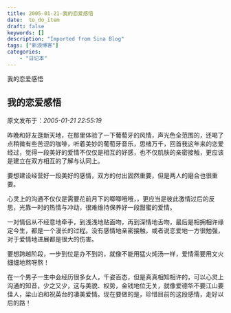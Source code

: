 ```yaml
---
title: 2005-01-21-我的恋爱感悟
date:  to_do_item
draft: false
keywords: []
description: "Imported from Sina Blog"
tags: ["新浪博客"]
categories: 
    - "日记本"
---
```

我的恋爱感悟
## 我的恋爱感悟

 原文发布于：*2005-01-21 22:55:19*

昨晚和好友逛新天地，在那里体验了一下葡萄牙的风情，声光色全范围的，还喝了点稍微有些苦涩的咖啡，听着美妙的葡萄牙音乐，思绪万千，回首我这年来的恋爱经过，觉得一段美好的爱情不仅仅是相互的好感，也不仅肌肤的亲密接触，更应该是建立在双方相互的了解与认同上。

要想建设经营好一段美好的感情，双方的付出固然重要，但是两人的磨合也很重要。

心灵上的沟通不仅仅是需要花前月下的唧唧哦哦，，更应当是彼此激情过后的反思，光靠一时的热情与冲动，很难维持保养好一段甜蜜的爱情。

一对情侣从不经意地牵手，到浅浅地贴面吻，再到深情地舌吻，最后是相拥相许缘定今生，都是一个漫长的过程。没有感情地亲密接触，或者说恋爱地一方很勉强，对于爱情地进展都是很大的伤害。

要想跨越阶段，一步到位是办不到的，就像不能用猛火炖汤一样，爱情需要用文火细细地熬呀熬！

在一个男子一生中会经历很多女人，千姿百态，但是真真相知相许的，可以心灵上沟通的知音，少之又少，这与美貌、权势，金钱地位无关，就像爱德华不要江山要佳人，梁山泊和祝英台的凄美爱情。现在要做的是，珍惜目前的这段感情，走好以后的路！


